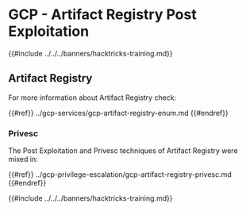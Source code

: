 # GCP - Artifact Registry Post Exploitation

{{#include ../../../banners/hacktricks-training.md}}

## Artifact Registry

For more information about Artifact Registry check:

{{#ref}}
../gcp-services/gcp-artifact-registry-enum.md
{{#endref}}

### Privesc

The Post Exploitation and Privesc techniques of Artifact Registry were mixed in:

{{#ref}}
../gcp-privilege-escalation/gcp-artifact-registry-privesc.md
{{#endref}}

{{#include ../../../banners/hacktricks-training.md}}
